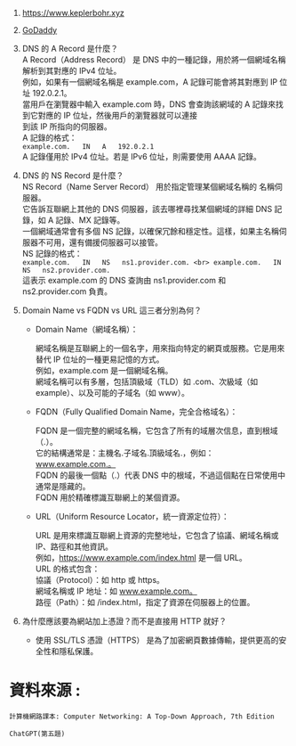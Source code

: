 1.  https://www.keplerbohr.xyz <br>
2. [GoDaddy](https://tw.godaddy.com/domains) <br>
3. DNS 的 A Record 是什麼？ <br>
        A Record（Address Record） 是 DNS 中的一種記錄，用於將一個網域名稱解析到其對應的 IPv4 位址。<br>
        例如，如果有一個網域名稱是 example.com，A 記錄可能會將其對應到 IP 位址 192.0.2.1。<br>
        當用戶在瀏覽器中輸入 example.com 時，DNS 會查詢該網域的 A 記錄來找到它對應的 IP 位址，然後用戶的瀏覽器就可以連接<br>到該 IP 所指向的伺服器。<br>
        A 記錄的格式：<br>
        ```
        example.com.   IN   A   192.0.2.1
        ```<br>
        A 記錄僅用於 IPv4 位址。若是 IPv6 位址，則需要使用 AAAA 記錄。<br>
4.  DNS 的 NS Record 是什麼？<br>
        NS Record（Name Server Record） 用於指定管理某個網域名稱的 名稱伺服器。<br>
        它告訴互聯網上其他的 DNS 伺服器，該去哪裡尋找某個網域的詳細 DNS 記錄，如 A 記錄、MX 記錄等。<br>
        一個網域通常會有多個 NS 記錄，以確保冗餘和穩定性。這樣，如果主名稱伺服器不可用，還有備援伺服器可以接管。<br>
        NS 記錄的格式：<br>
        ```
        example.com.   IN   NS   ns1.provider.com. <br>
        example.com.   IN   NS   ns2.provider.com.
        ```<br>
        這表示 example.com 的 DNS 查詢由 ns1.provider.com 和 ns2.provider.com 負責。<br>
5.  Domain Name vs FQDN vs URL 這三者分別為何？
    - Domain Name（網域名稱）：<br>

        網域名稱是互聯網上的一個名字，用來指向特定的網頁或服務。它是用來替代 IP 位址的一種更易記憶的方式。<br>
        例如，example.com 是一個網域名稱。<br>
        網域名稱可以有多層，包括頂級域（TLD）如 .com、次級域（如 example）、以及可能的子域名（如 www）。<br>
        
    - FQDN（Fully Qualified Domain Name，完全合格域名）：

        FQDN 是一個完整的網域名稱，它包含了所有的域層次信息，直到根域（.）。<br>
        它的結構通常是：主機名.子域名.頂級域名.，例如：www.example.com.。<br>
        FQDN 的最後一個點（.）代表 DNS 中的根域，不過這個點在日常使用中通常是隱藏的。<br>
        FQDN 用於精確標識互聯網上的某個資源。<br>

    - URL（Uniform Resource Locator，統一資源定位符）：<br>

        URL 是用來標識互聯網上資源的完整地址，它包含了協議、網域名稱或 IP、路徑和其他資訊。<br>
        例如，https://www.example.com/index.html 是一個 URL。<br>
        URL 的格式包含：<br>
        協議（Protocol）：如 http 或 https。<br>
        網域名稱或 IP 地址：如 www.example.com。<br>
        路徑（Path）：如 /index.html，指定了資源在伺服器上的位置。<br>

6. 為什麼應該要為網站加上憑證？而不是直接用 HTTP 就好？ <br>
    - 使用 SSL/TLS 憑證（HTTPS） 是為了加密網頁數據傳輸，提供更高的安全性和隱私保護。

# 資料來源 : <br>
    計算機網路課本: Computer Networking: A Top-Down Approach, 7th Edition

    ChatGPT(第五題)